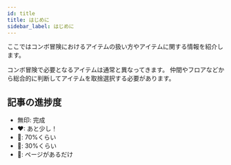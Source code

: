 ```yaml
---
id: title
title: はじめに
sidebar_label: はじめに
---
```


ここではコンボ冒険におけるアイテムの扱い方やアイテムに関する情報を紹介します。

コンボ冒険で必要となるアイテムは通常と異なってきます。
仲間やフロアなどから総合的に判断してアイテムを取捨選択する必要があります。

## 記事の進捗度

- 無印: 完成
- ❤: あと少し！
- 💛: 70%くらい
- 💚: 30%くらい
- 💜: ページがあるだけ
